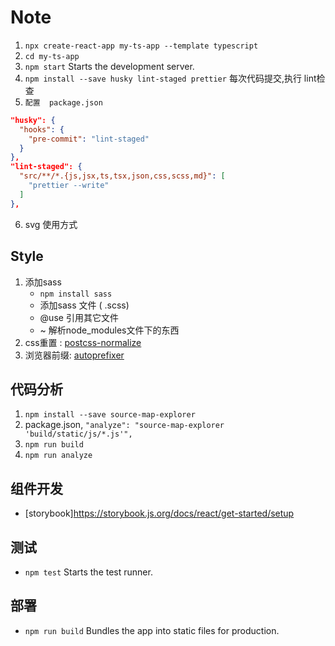 # Note
1. `npx create-react-app my-ts-app --template typescript`
2. `cd my-ts-app ` 
3. `npm start`          Starts the development server.
4. `npm install --save husky lint-staged prettier`  每次代码提交,执行 lint检查
5. `配置  package.json`
```json
"husky": {
  "hooks": {
    "pre-commit": "lint-staged"
  }
},
"lint-staged": {
  "src/**/*.{js,jsx,ts,tsx,json,css,scss,md}": [
    "prettier --write"
  ]
},
```
6. svg 使用方式

## Style
1. 添加sass
    - `npm install sass`
    - 添加sass 文件 ( .scss)
    - @use 引用其它文件
    - ~ 解析node_modules文件下的东西
2. css重置 : [postcss-normalize](https://github.com/csstools/postcss-normalize)
3. 浏览器前缀: [autoprefixer](https://github.com/postcss/autoprefixer)

## 代码分析
1. `npm install --save source-map-explorer`
2. package.json, `"analyze": "source-map-explorer 'build/static/js/*.js'",`
3. `npm run build`
4. `npm run analyze`

## 组件开发
- [storybook]https://storybook.js.org/docs/react/get-started/setup

## 测试
- `npm test`           Starts the test runner.

## 部署
- `npm run build`      Bundles the app into static files for production.
